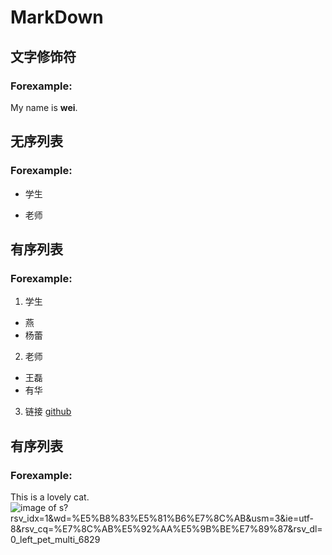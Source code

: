 # MarkDown
## 文字修饰符
### Forexample:
  My name is **wei**.
## 无序列表
### Forexample:
- 学生
* 老师
## 有序列表
### Forexample:
1. 学生
* 燕
* 杨蕾
2. 老师
* 王磊
* 有华
3. 链接
[github](https://github.com)
## 有序列表
### Forexample:
This is a lovely cat.
![image of s?rsv_idx=1&wd=%E5%B8%83%E5%81%B6%E7%8C%AB&usm=3&ie=utf-8&rsv_cq=%E7%8C%AB%E5%92%AA%E5%9B%BE%E7%89%87&rsv_dl=0_left_pet_multi_6829](https://www.baidu.com/s?rsv_idx=1&wd=%E5%B8%83%E5%81%B6%E7%8C%AB&usm=3&ie=utf-8&rsv_cq=%E7%8C%AB%E5%92%AA%E5%9B%BE%E7%89%87&rsv_dl=0_left_pet_multi_6829)
